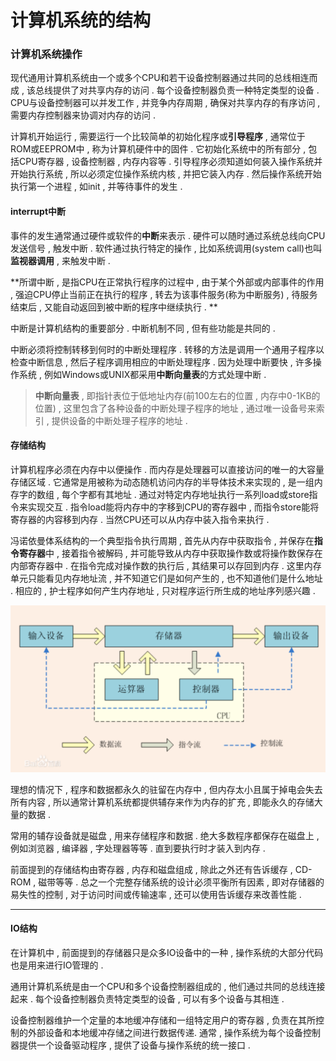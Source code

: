 # 计算机系统的结构

### 计算机系统操作

现代通用计算机系统由一个或多个CPU和若干设备控制器通过共同的总线相连而成 , 该总线提供了对共享内存的访问 . 每个设备控制器负责一种特定类型的设备 . CPU与设备控制器可以并发工作 , 并竞争内存周期 , 确保对共享内存的有序访问 , 需要内存控制器来协调对内存的访问 .

计算机开始运行 , 需要运行一个比较简单的初始化程序或**引导程序** , 通常位于ROM或EEPROM中 , 称为计算机硬件中的固件 . 它初始化系统中的所有部分 , 包括CPU寄存器 , 设备控制器 , 内存内容等 . 引导程序必须知道如何装入操作系统并开始执行系统 , 所以必须定位操作系统内核 , 并把它装入内存 . 然后操作系统开始执行第一个进程 , 如init , 并等待事件的发生 .

#### interrupt中断

事件的发生通常通过硬件或软件的**中断**来表示 . 硬件可以随时通过系统总线向CPU发送信号 , 触发中断 . 软件通过执行特定的操作 , 比如系统调用\(system call\)也叫**监视器调用** , 来触发中断 .

**所谓中断 , 是指CPU在正常执行程序的过程中 , 由于某个外部或内部事件的作用 , 强迫CPU停止当前正在执行的程序 , 转去为该事件服务\(称为中断服务\) , 待服务结束后 , 又能自动返回到被中断的程序中继续执行 . **

中断是计算机结构的重要部分 . 中断机制不同 , 但有些功能是共同的 .

中断必须将控制转移到何时的中断处理程序 . 转移的方法是调用一个通用子程序以检查中断信息 , 然后子程序调用相应的中断处理程序 . 因为处理中断要快 , 许多操作系统 , 例如Windows或UNIX都采用**中断向量表**的方式处理中断 .

> **中断向量表** , 即指针表位于低地址内存\(前100左右的位置 , 内存中0-1KB的位置\) , 这里包含了各种设备的中断处理子程序的地址 , 通过唯一设备号来索引 , 提供设备的中断处理子程序的地址 .

#### 存储结构

计算机程序必须在内存中以便操作 . 而内存是处理器可以直接访问的唯一的大容量存储区域 . 它通常是用被称为动态随机访问内存的半导体技术来实现的 , 是一组内存字的数组 , 每个字都有其地址 . 通过对特定内存地址执行一系列load或store指令来实现交互 . 指令load能将内存中的字移到CPU的寄存器中 , 而指令store能将寄存器的内容移到内存 . 当然CPU还可以从内存中装入指令来执行 .

冯诺依曼体系结构的一个典型指令执行周期 , 首先从内存中获取指令 , 并保存在**指令寄存器**中 , 接着指令被解码 , 并可能导致从内存中获取操作数或将操作数保存在内部寄存器中 . 在指令完成对操作数的执行后 , 其结果可以存回到内存 . 这里内存单元只能看见内存地址流 , 并不知道它们是如何产生的 , 也不知道他们是什么地址 . 相应的 , 护士程序如何产生内存地址 , 只对程序运行所生成的地址序列感兴趣 .

![](/assets/fnym.png)

理想的情况下 , 程序和数据都永久的驻留在内存中 , 但内存太小且属于掉电会失去所有内容 , 所以通常计算机系统都提供辅存来作为内存的扩充 , 即能永久的存储大量的数据 .

常用的辅存设备就是磁盘 , 用来存储程序和数据 . 绝大多数程序都保存在磁盘上 , 例如浏览器 , 编译器 , 字处理器等等 . 直到要执行时才装入到内存 .

前面提到的存储结构由寄存器 , 内存和磁盘组成 , 除此之外还有告诉缓存 , CD-ROM , 磁带等等 . 总之一个完整存储系统的设计必须平衡所有因素 , 即对存储器的易失性的控制 , 对于访问时间或传输速率 , 还可以使用告诉缓存来改善性能 .

---

#### IO结构

在计算机中 , 前面提到的存储器只是众多IO设备中的一种 , 操作系统的大部分代码也是用来进行IO管理的 . 

通用计算机系统是由一个CPU和多个设备控制器组成的 , 他们通过共同的总线连接起来 . 每个设备控制器负责特定类型的设备 , 可以有多个设备与其相连 . 

设备控制器维护一个定量的本地缓冲存储和一组特定用户的寄存器 , 负责在其所控制的外部设备和本地缓冲存储之间进行数据传递. 通常 , 操作系统为每个设备控制器提供一个设备驱动程序 , 提供了设备与操作系统的统一接口 . 

